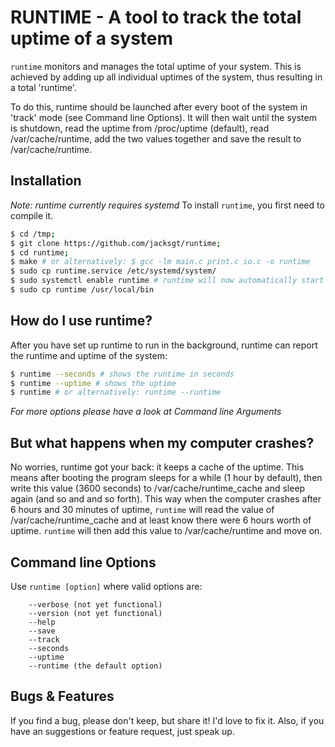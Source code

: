 # RUNTIME - A tool to track the total uptime of a system
`runtime` monitors and manages the total uptime of your system. This is achieved by adding up all 
individual uptimes of the system, thus resulting in a total 'runtime'.

To do this, runtime should be launched after every boot of the system in 'track' mode (see 
Command line Options). It will then wait until the system is shutdown, read the uptime from 
/proc/uptime (default), read /var/cache/runtime, add the two values together and save the result 
to /var/cache/runtime.

## Installation
*Note: runtime currently requires systemd*
To install `runtime`, you first need to compile it.
```bash
$ cd /tmp;
$ git clone https://github.com/jacksgt/runtime;
$ cd runtime;
$ make # or alternatively: $ gcc -lm main.c print.c io.c -o runtime
$ sudo cp runtime.service /etc/systemd/system/
$ sudo systemctl enable runtime # runtime will now automatically start after boot
$ sudo cp runtime /usr/local/bin
```
## How do I use runtime?
After you have set up runtime to run in the background, runtime can report the runtime and uptime 
of the system:
```bash 
$ runtime --seconds # shows the runtime in seconds
$ runtime --uptime # shows the uptime
$ runtime # or alternatively: runtime --runtime
```
*For more options please have a look at Command line Arguments*

## But what happens when my computer crashes?
No worries, runtime got your back: it keeps a cache of the uptime. This means after booting the 
program sleeps for a while (1 hour by default), then write this value (3600 seconds) to 
/var/cache/runtime_cache and sleep again (and so and and so forth).
This way when the computer crashes after 6 hours and 30 minutes of uptime, `runtime` will read 
the value of /var/cache/runtime_cache and at least know there were 6 hours worth of uptime. 
`runtime` will then add this value to /var/cache/runtime and move on.

## Command line Options
Use `runtime [option]` where valid options are:
```
    --verbose (not yet functional)
    --version (not yet functional)
    --help
    --save
    --track
    --seconds
    --uptime
    --runtime (the default option)
```

## Bugs & Features
If you find a bug, please don't keep, but share it! I'd love to fix it.
Also, if you have an suggestions or feature request, just speak up.


